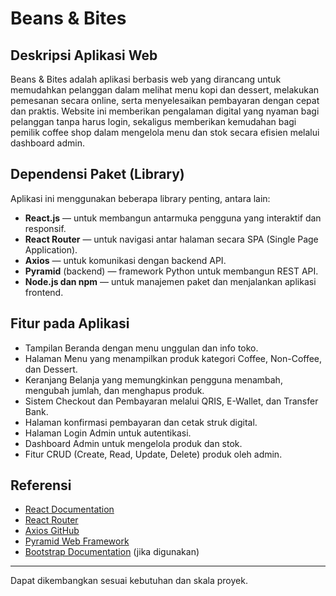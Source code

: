 # Beans & Bites

## Deskripsi Aplikasi Web
Beans & Bites adalah aplikasi berbasis web yang dirancang untuk memudahkan pelanggan dalam melihat menu kopi dan dessert, melakukan pemesanan secara online, serta menyelesaikan pembayaran dengan cepat dan praktis. Website ini memberikan pengalaman digital yang nyaman bagi pelanggan tanpa harus login, sekaligus memberikan kemudahan bagi pemilik coffee shop dalam mengelola menu dan stok secara efisien melalui dashboard admin.

## Dependensi Paket (Library)
Aplikasi ini menggunakan beberapa library penting, antara lain:

- **React.js** — untuk membangun antarmuka pengguna yang interaktif dan responsif.
- **React Router** — untuk navigasi antar halaman secara SPA (Single Page Application).
- **Axios** — untuk komunikasi dengan backend API.
- **Pyramid** (backend) — framework Python untuk membangun REST API.
- **Node.js dan npm** — untuk manajemen paket dan menjalankan aplikasi frontend.

## Fitur pada Aplikasi
- Tampilan Beranda dengan menu unggulan dan info toko.
- Halaman Menu yang menampilkan produk kategori Coffee, Non-Coffee, dan Dessert.
- Keranjang Belanja yang memungkinkan pengguna menambah, mengubah jumlah, dan menghapus produk.
- Sistem Checkout dan Pembayaran melalui QRIS, E-Wallet, dan Transfer Bank.
- Halaman konfirmasi pembayaran dan cetak struk digital.
- Halaman Login Admin untuk autentikasi.
- Dashboard Admin untuk mengelola produk dan stok.
- Fitur CRUD (Create, Read, Update, Delete) produk oleh admin.

## Referensi
- [React Documentation](https://reactjs.org/docs/getting-started.html)
- [React Router](https://reactrouter.com/)
- [Axios GitHub](https://github.com/axios/axios)
- [Pyramid Web Framework](https://trypyramid.com/)
- [Bootstrap Documentation](https://getbootstrap.com/) (jika digunakan)

---

Dapat dikembangkan sesuai kebutuhan dan skala proyek.
